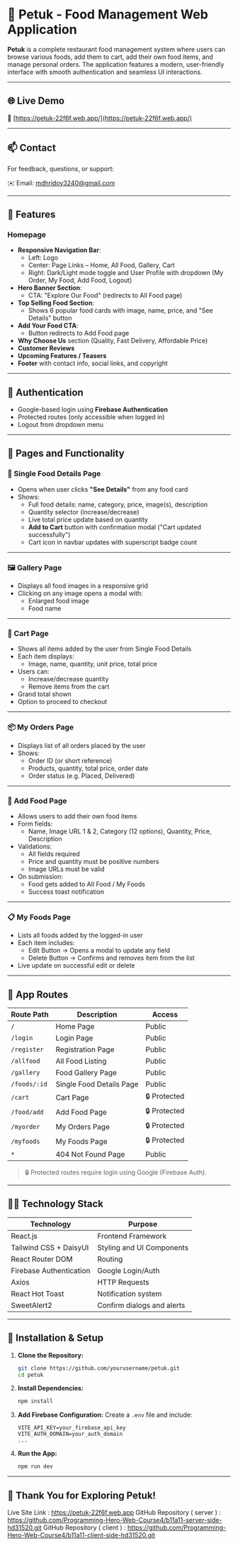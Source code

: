 # 🥘 Petuk - Food Management Web Application

**Petuk** is a complete restaurant food management system where users can browse various foods, add them to cart, add their own food items, and manage personal orders. The application features a modern, user-friendly interface with smooth authentication and seamless UI interactions.

---

## 🌐 Live Demo

🔗 [https://petuk-22f6f.web.app/](https://petuk-22f6f.web.app/)

---

## 📫 Contact

For feedback, questions, or support:

✉️ Email: [mdhridoy3240@gmail.com](mailto:mdhridoy3240@gmail.com)

---

## 🚀 Features

### Homepage
- **Responsive Navigation Bar**:
  - Left: Logo
  - Center: Page Links – Home, All Food, Gallery, Cart
  - Right: Dark/Light mode toggle and User Profile with dropdown (My Order, My Food, Add Food, Logout)
- **Hero Banner Section**:
  - CTA: "Explore Our Food" (redirects to All Food page)
- **Top Selling Food Section**:
  - Shows 6 popular food cards with image, name, price, and "See Details" button
- **Add Your Food CTA**:
  - Button redirects to Add Food page
- **Why Choose Us** section (Quality, Fast Delivery, Affordable Price)
- **Customer Reviews**
- **Upcoming Features / Teasers**
- **Footer** with contact info, social links, and copyright

---

## 🔐 Authentication

- Google-based login using **Firebase Authentication**
- Protected routes (only accessible when logged in)
- Logout from dropdown menu

---

## 📄 Pages and Functionality

### 🧾 Single Food Details Page
- Opens when user clicks **"See Details"** from any food card
- Shows:
  - Full food details: name, category, price, image(s), description
  - Quantity selector (increase/decrease)
  - Live total price update based on quantity
  - **Add to Cart** button with confirmation modal ("Cart updated successfully")
  - Cart icon in navbar updates with superscript badge count

---

### 🖼️ Gallery Page
- Displays all food images in a responsive grid
- Clicking on any image opens a modal with:
  - Enlarged food image
  - Food name

---

### 🛒 Cart Page
- Shows all items added by the user from Single Food Details
- Each item displays:
  - Image, name, quantity, unit price, total price
- Users can:
  - Increase/decrease quantity
  - Remove items from the cart
- Grand total shown
- Option to proceed to checkout

---

### 📦 My Orders Page
- Displays list of all orders placed by the user
- Shows:
  - Order ID (or short reference)
  - Products, quantity, total price, order date
  - Order status (e.g. Placed, Delivered)

---

### 🍳 Add Food Page
- Allows users to add their own food items
- Form fields:
  - Name, Image URL 1 & 2, Category (12 options), Quantity, Price, Description
- Validations:
  - All fields required
  - Price and quantity must be positive numbers
  - Image URLs must be valid
- On submission:
  - Food gets added to All Food / My Foods
  - Success toast notification

---

### 📋 My Foods Page
- Lists all foods added by the logged-in user
- Each item includes:
  - Edit Button → Opens a modal to update any field
  - Delete Button → Confirms and removes item from the list
- Live update on successful edit or delete

---

## 🔗 App Routes

| Route Path         | Description                            | Access       |
|--------------------|----------------------------------------|--------------|
| `/`                | Home Page                              | Public       |
| `/login`           | Login Page                             | Public       |
| `/register`        | Registration Page                      | Public       |
| `/allfood`         | All Food Listing                       | Public       |
| `/gallery`         | Food Gallery Page                      | Public       |
| `/foods/:id`       | Single Food Details Page               | Public       |
| `/cart`            | Cart Page                              | 🔒 Protected |
| `/food/add`        | Add Food Page                          | 🔒 Protected |
| `/myorder`         | My Orders Page                         | 🔒 Protected |
| `/myfoods`         | My Foods Page                          | 🔒 Protected |
| `*`                | 404 Not Found Page                     | Public       |

> 🔒 Protected routes require login using Google (Firebase Auth).

---

## 🧑‍💻 Technology Stack

| Technology             | Purpose                      |
|------------------------|------------------------------|
| React.js               | Frontend Framework           |
| Tailwind CSS + DaisyUI | Styling and UI Components    |
| React Router DOM       | Routing                      |
| Firebase Authentication| Google Login/Auth            |
| Axios                  | HTTP Requests                |
| React Hot Toast        | Notification system          |
| SweetAlert2            | Confirm dialogs and alerts   |

---

## 📂 Installation & Setup

1. **Clone the Repository:**
   ```bash
   git clone https://github.com/yourusername/petuk.git
   cd petuk
   ```

2. **Install Dependencies:**
   ```bash
   npm install
   ```

3. **Add Firebase Configuration:**
   Create a `.env` file and include:
   ```
   VITE_API_KEY=your_firebase_api_key
   VITE_AUTH_DOMAIN=your_auth_domain
   ...
   ```

4. **Run the App:**
   ```bash
   npm run dev
   ```

---

## 🎉 Thank You for Exploring Petuk!


Live Site Link : https://petuk-22f6f.web.app
GitHub Repository ( server ) : https://github.com/Programming-Hero-Web-Course4/b11a11-server-side-hd31520.git
GitHub Repository ( client  ) : https://github.com/Programming-Hero-Web-Course4/b11a11-client-side-hd31520.git

